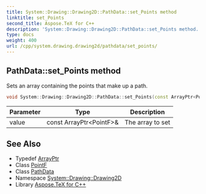 ```yaml
---
title: System::Drawing::Drawing2D::PathData::set_Points method
linktitle: set_Points
second_title: Aspose.TeX for C++
description: 'System::Drawing::Drawing2D::PathData::set_Points method. Sets an array containing the points that make up a path in C++.'
type: docs
weight: 400
url: /cpp/system.drawing.drawing2d/pathdata/set_points/
---
```

## PathData::set_Points method


Sets an array containing the points that make up a path.

```cpp
void System::Drawing::Drawing2D::PathData::set_Points(const ArrayPtr<PointF> &value)
```


| Parameter | Type | Description |
| --- | --- | --- |
| value | const ArrayPtr\<PointF\>\& | The array to set |

## See Also

* Typedef [ArrayPtr](../../../system/arrayptr/)
* Class [PointF](../../../system.drawing/pointf/)
* Class [PathData](../)
* Namespace [System::Drawing::Drawing2D](../../)
* Library [Aspose.TeX for C++](../../../)
